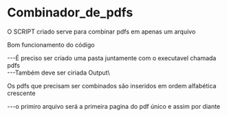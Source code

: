 # Combinador_de_pdfs
O SCRIPT criado serve para combinar pdfs em apenas um arquivo

Bom funcionamento do código

  ---É preciso ser criado uma pasta juntamente com o executavel chamada pdfs\
  ---Também deve ser ciriada Output\
 
Os pdfs que precisam ser combinados são inseridos em ordem alfabética crescente

  ---o primiro arquivo será a primeira pagina do pdf único e assim por diante
